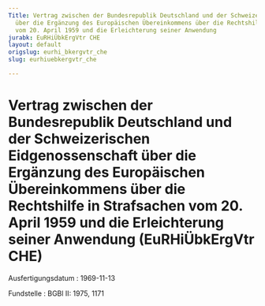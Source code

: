 ```yaml
---
Title: Vertrag zwischen der Bundesrepublik Deutschland und der Schweizerischen Eidgenossenschaft
  über die Ergänzung des Europäischen Übereinkommens über die Rechtshilfe in Strafsachen
  vom 20. April 1959 und die Erleichterung seiner Anwendung
jurabk: EuRHiÜbkErgVtr CHE
layout: default
origslug: eurhi_bkergvtr_che
slug: eurhiuebkergvtr_che

---
```


# Vertrag zwischen der Bundesrepublik Deutschland und der Schweizerischen Eidgenossenschaft über die Ergänzung des Europäischen Übereinkommens über die Rechtshilfe in Strafsachen vom 20. April 1959 und die Erleichterung seiner Anwendung (EuRHiÜbkErgVtr CHE)

Ausfertigungsdatum
:   1969-11-13

Fundstelle
:   BGBl II: 1975, 1171

